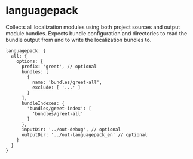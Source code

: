 # languagepack

Collects all localization modules using both project sources and output
module bundles. Expects bundle configuration and directories to read the
bundle output from and to write the localization bundles to.

    languagepack: {
      all: {
        options: {
          prefix: 'greet', // optional
          bundles: [
            {
              name: 'bundles/greet-all',
              exclude: [ '...' ]
            }
          ],
          bundleIndexes: {
            'bundles/greet-index': [
              'bundles/greet-all'
            ]
          },
          inputDir: '../out-debug', // optional
          outputDir: '../out-languagepack_en' // optional
        }
      }
    }
